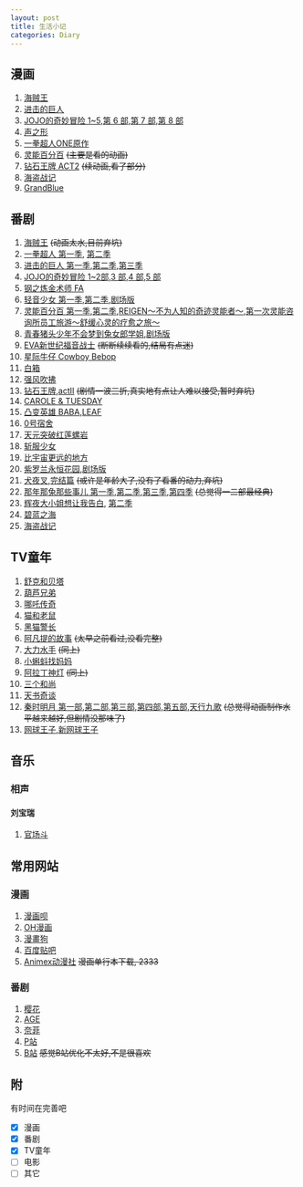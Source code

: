 ```yaml
---    
layout: post    
title: 生活小记    
categories: Diary    
---    
```

## 漫画  
1. [海贼王](https://dogemanga.com/m/%E6%B5%B7%E8%B3%8A%E7%8E%8B/gt9rgUMw)    
2. [进击的巨人](https://dogemanga.com/m/%E6%B5%B7%E8%B3%8A%E7%8E%8B/gt9rgUMw)    
3. [JOJO的奇妙冒险 1~5](https://dogemanga.com/m/JOJO%E5%A5%87%E5%A6%99%E5%86%92%E9%9A%AA/_fI1qpHK),[第 6 部](https://manga.bilibili.com/detail/mc25451),[第 7 部](https://manga.bilibili.com/detail/mc25479),[第 8 部](https://manga.bilibili.com/detail/mc25449)    
4. [声之形](https://dogemanga.com/m/%E5%A3%B0%E4%B9%8B%E5%BD%A2/unMPlXH8)    
5. [一拳超人ONE原作](https://dogemanga.com/m/%E4%B8%80%E5%87%BB%E7%94%B7ONE%E5%8E%9F%E4%BD%9C%E7%89%88/7hFqtcmC)    
6. [灵能百分百](https://dogemanga.com/m/%E7%81%B5%E8%83%BD%E7%99%BE%E5%88%86%E7%99%BE/v6kjUCSp) ~~(主要是看的动画)~~    
8. [钻石王牌 ACT2](https://www.ohmanhua.com/15291/) ~~(续动画,看了部分)~~    
8. [海盗战记](https://www.ohmanhua.com/15008/)    
9. [GrandBlue](https://www.manhuabei.com/manhua/GrandBlue/)    
## 番剧  
1. [海贼王](http://www.imomoe.in/view/189.html) ~~(动画太水,目前弃坑)~~    
2. [一拳超人 第一季](http://www.imomoe.in/view/1409.html), [第二季](http://www.imomoe.in/view/290.html)    
3. [进击的巨人 第一季](http://www.imomoe.in/view/4225.html),[第二季](http://www.imomoe.in/view/2489.html),[第三季](http://www.imomoe.in/view/7047.html)    
4. [JOJO的奇妙冒险 1~2部](http://www.imomoe.in/view/1801.html),[3 部](http://www.imomoe.in/view/2499.html),[4 部](http://www.imomoe.in/view/208.html),[5 部](http://www.imomoe.in/view/7587.html)    
5. [钢之炼金术师 FA](http://www.imomoe.in/view/1403.html)    
6. [轻音少女 第一季](http://www.imomoe.in/view/4992.html),[第二季](http://www.imomoe.in/view/5827.html),[剧场版](http://www.imomoe.in/view/3333.html)    
7. [灵能百分百 第一季](http://www.imomoe.in/view/737.html),[第二季](http://www.imomoe.in/view/7427.html),[REIGEN～不为人知的奇迹灵能者～](https://www.agefans.tv/detail/20180068),[第一次灵能咨询所员工旅游～舒缓心灵的疗愈之旅～](http://www.imomoe.in/view/7733.html)    
8. [青春猪头少年不会梦到兔女郎学姐](https://www.agefans.tv/detail/20180213),[剧场版](https://www.agefans.tv/detail/20190046)    
9. [EVA新世纪福音战士](http://www.imomoe.in/view/4998.html) ~~(断断续续看的,结局有点迷)~~    
10. [星际牛仔 Cowboy Bebop](https://www.bilibili.com/video/BV1Us411X7pH)    
11. [白箱](http://www.imomoe.in/view/1835.html)    
11. [强风吹拂](http://www.imomoe.in/view/7515.html)    
12. [钻石王牌](http://www.imomoe.in/view/2816.html),[actII](http://www.imomoe.in/view/7679.html) ~~(剧情一波三折,真实地有点让人难以接受,暂时弃坑)~~    
13. [CAROLE & TUESDAY](https://www.agefans.tv/detail/20190115)    
14. [凸变英雄 BABA](https://www.bilibili.com/bangumi/media/md5430/),[LEAF](https://www.bilibili.com/bangumi/media/md23352/)    
15. [0号宿舍](https://www.bilibili.com/bangumi/media/md132792/)    
16. [天元突破红莲螺岩](https://www.bilibili.com/bangumi/media/md27059477/)    
17. [斩服少女](https://www.bilibili.com/bangumi/media/md419/)    
18. [比宇宙更远的地方](https://www.bilibili.com/bangumi/media/md13032/)    
18. [紫罗兰永恒花园](http://www.imomoe.in/view/407.html),[剧场版](http://www.imomoe.in/view/7523.html)    
19. [犬夜叉](https://www.bilibili.com/bangumi/media/md28222083/),[完结篇](https://www.bilibili.com/bangumi/media/md28223352/) ~~(或许是年龄大了,没有了看番的动力,弃坑)~~    
21. [那年那兔那些事儿 第一季](https://www.bilibili.com/bangumi/media/md1689/),[第二季](https://www.bilibili.com/bangumi/media/md2967/),[第三季](https://www.bilibili.com/bangumi/media/md5559/),[第四季](https://www.bilibili.com/bangumi/media/md6018/) ~~(总觉得一二部最经典)~~    
23. [辉夜大小姐想让我告白](http://www.imomoe.in/view/7496.html), [第二季](http://www.imomoe.in/view/7787.html)    
24. [碧蓝之海](http://www.imomoe.in/view/7383.html)    
25. [海盗战记](http://www.imomoe.in/view/7426.html)    
## TV童年  
1. [舒克和贝塔](http://www.iqiyi.com/lib/m_200155914.html)    
2. [葫芦兄弟](https://www.iqiyi.com/a_19rrhbkfv1.html)    
3. [哪吒传奇](https://www.bilibili.com/bangumi/media/md2529/)    
4. [猫和老鼠](http://www.iqiyi.com/lib/m_200034714.html)    
5. [黑猫警长](http://www.iqiyi.com/lib/m_200027114.html)    
6. [阿凡提的故事](http://www.iqiyi.com/lib/m_200156314.html) ~~(太早之前看过,没看完整)~~    
7. [大力水手](http://www.iqiyi.com/a_19rrhcd0c5.html) ~~(同上)~~    
8. [小蝌蚪找妈妈](https://www.bilibili.com/bangumi/media/md2531/)    
9. [阿拉丁神灯](http://www.iqiyi.com/lib/m_206788814.html) ~~(同上)~~    
10. [三个和尚](https://www.iqiyi.com/lib/m_209090014.html)    
11. [天书奇谈](https://v.youku.com/v_show/id_XMzk5MjA2MjI5Ng==.html)    
20. [秦时明月 第一部](http://www.imomoe.in/view/5138.html),[第二部](http://www.imomoe.in/view/5246.html),[第三部](http://www.imomoe.in/view/5123.html),[第四部](http://www.imomoe.in/view/4951.html),[第五部](http://www.imomoe.in/view/4046.html),[天行九歌](https://www.bilibili.com/bangumi/media/md5633/) ~~(总觉得动画制作水平越来越好,但剧情没那味了)~~    
13. [网球王子](http://www.imomoe.in/view/4545.html),[新网球王子](http://www.imomoe.in/view/4955.html)    
## 音乐  
### 相声  
#### 刘宝瑞  
1. [官场斗](https://stujiangnaneducn-my.sharepoint.com/personal/1131170322_stu_jiangnan_edu_cn/_layouts/52/download.aspx?share=EWpFBEdDXmZJk0ujo-IrPpwBSrUOJA1mwKzBsRdt4AzRww)    
## 常用网站  
### 漫画  
1. [漫画呗](https://www.manhuabei.com/)    
2. [OH漫画](https://www.ohmanhua.com/)    
3. [漫畫狗](https://dogemanga.com/)    
4. [百度贴吧](https://tieba.baidu.com/)    
5. [Animex动漫社](http://www.animetox.com/) ~~漫画单行本下载, 2333~~    
### 番剧  
1. [樱花](http://www.imomoe.in/)    
2. [AGE](https://www.agefans.tv/)    
3. [奈菲](https://www.nfmovies.com/)    
4. [P站](http://pilipili.cc/)    
5. [B站](https://bilibili.com/) ~~感觉B站优化不太好,不是很喜欢~~    
## 附  
有时间在完善吧    
- [x] 漫画    
- [x] 番剧    
- [x] TV童年    
- [ ] 电影    
- [ ] 其它    
